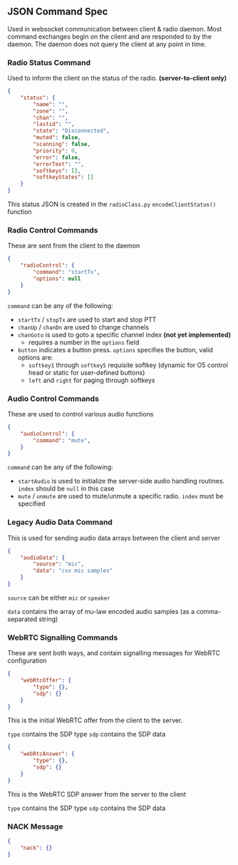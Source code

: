 ## JSON Command Spec

Used in websocket communication between client & radio daemon. Most command exchanges begin on the client and are responded to by the daemon. The daemon does not query the client at any point in time.

### Radio Status Command

Used to inform the client on the status of the radio. **(server-to-client only)**

```json
{
    "status": {
        "name": "",
        "zone": "",
        "chan": "",
        "lastid": "",
        "state": "Disconnected",
        "muted": false,
        "scanning": false,
        "priority": 0,
        "error": false,
        "errorText": "",
        "softkeys": [],
        "softkeyStates": []
    }
}
```

This status JSON is created in the `radioClass.py` `encodeClientStatus()` function

### Radio Control Commands

These are sent from the client to the daemon

```json
{
    "radioControl": {
        "command": "startTx",
        "options": null
    }
}
```

`command` can be any of the following:
- `startTx` / `stopTx` are used to start and stop PTT
- `chanUp` / `chanDn` are used to change channels
- `chanGoto` is used to goto a specific channel index **(not yet implemented)**
   - requires a number in the `options` field
- `button` indicates a button press. `options` specifies the button, valid options are:
   - `softkey1` through `softkey5` requisite softkey (dynamic for O5 control head or static for user-defined buttons)
   - `left` and `right` for paging through softkeys

### Audio Control Commands

These are used to control various audio functions

```json
{
    "audioControl": {
        "command": "mute",
    }
}
```

`command` can be any of the following:
 - `startAudio` is used to initialize the server-side audio handling routines. `index` should be `null` in this case
 - `mute` / `unmute` are used to mute/unmute a specific radio. `index` must be specified
 

### Legacy Audio Data Command

This is used for sending audio data arrays between the client and server

```json
{
    "audioData": {
        "source": "mic",
        "data": "csv mic samples"
    }
}
```

`source` can be either `mic` or `speaker`

`data` contains the array of mu-law encoded audio samples (as a comma-separated string)

### WebRTC Signalling Commands

These are sent both ways, and contain signalling messages for WebRTC configuration

```json
{
    "webRtcOffer": {
        "type": {},
        "sdp": {}
    }
}
```

This is the initial WebRTC offer from the client to the server.

`type` contains the SDP type
`sdp` contains the SDP data

```json
{
    "webRtcAnswer": {
        "type": {},
        "sdp": {}
    }
}
```

This is the WebRTC SDP answer from the server to the client

`type` contains the SDP type
`sdp` contains the SDP data

### NACK Message

```json
{
    "nack": {}
}
```